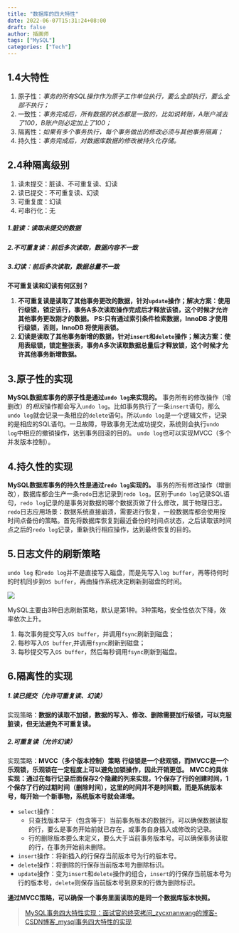 ```yaml
---
title: "数据库的四大特性"
date: 2022-06-07T15:31:24+08:00
draft: false
author: 插画师
tags: ["MySQL"]
categories: ["Tech"]
---
```


## 1.4大特性
1. 原子性：*事务的所有SQL操作作为原子工作单位执行，要么全部执行，要么全部不执行；*
2. 一致性：*事务完成后，所有数据的状态都是一致的，比如说转账，A账户减去了100，B账户则必定加上了100；*
3. 隔离性：*如果有多个事务执行，每个事务做出的修改必须与其他事务隔离；*
4. 持久性：*事务完成后，对数据库数据的修改被持久化存储。*

## 2.4种隔离级别
1. 读未提交：脏读、不可重复读、幻读
2. 读已提交：不可重复读、幻读
3. 可重复度：幻读
4. 可串行化：无
##### 1.脏读：读取未提交的数据
##### 2.不可重复读：前后多次读取，数据内容不一致
##### 3.幻读：前后多次读取，数据总量不一致
**不可重复读和幻读有何区别？**
1. **不可重复读是读取了其他事务更改的数据，针对`update`操作；解决方案：使用行级锁，锁定该行，事务A多次读取操作完成后才释放该锁，这个时候才允许其他事务更改刚才的数据。
   PS:只有通过索引条件检索数据，InnoDB 才使用行级锁，否则，InnoDB 将使用表锁。**
2. **幻读是读取了其他事务新增的数据，针对`insert`和`delete`操作；解决方案：使用表级锁，锁定整张表，事务A多次读取数据总量后才释放锁，这个时候才允许其他事务新增数据。**


## 3.原子性的实现
**MySQL数据库事务的原子性是通过`undo log`来实现的。**
事务所有的修改操作（增删改）的*相反*操作都会写入`undo log`。比如事务执行了一条`insert`语句，那么`undo log`就会记录一条相应的`delete`语句。所以`undo log`是一个逻辑文件，记录的是相应的SQL语句。一旦故障，导致事务无法成功提交，系统则会执行`undo log`中相应的撤销操作，达到事务回滚的目的。
`undo log`也可以实现MVCC（多个并发版本控制）。
## 4.持久性的实现
**MySQL数据库事务的持久性是通过`redo log`实现的。**
事务的所有修改操作（增删改），数据库都会生产一条`redo`日志记录到`redo log`。区别于`undo log`记录SQL语句，`redo log`记录的是事务对数据的哪个数据页做了什么修改，属于物理日志。
`redo`日志应用场景：数据系统直接崩溃，需要进行恢复，一般数据库都会使用按时间点备份的策略。首先将数据库恢复到最近备份的时间点状态，之后读取该时间点之后的`redo log`记录，重新执行相应操作，达到最终恢复的目的。

## 5.日志文件的刷新策略
`undo log` 和`redo log`并不是直接写入磁盘，而是先写入`log buffer`，再等待何时的时机同步到`OS buffer`，再由操作系统决定刷新到磁盘的时间。

![](/数据库的四大特性/1.png)

MySQL主要由3种日志刷新策略，默认是第1种。3种策略，安全性依次下降，效率依次上升。

1. 每次事务提交写入`OS buffer`，并调用`fsync`刷新到磁盘；
2. 每秒写入`OS buffer`,并调用`fsync`刷新到磁盘；
3. 每秒提交写入`OS buffer`，然后每秒调用`fsync`刷新到磁盘。
## 6.隔离性的实现
##### 1.读已提交（允许可重复读、幻读）
实现策略：**数据的读取不加锁，数据的写入、修改、删除需要加行级锁，可以克服脏读，但无法避免不可重复读。**
##### 2.可重复读（允许幻读）
实现策略：**MVCC（多个版本控制）策略**
**行级锁是一个悲观锁，而MVCC是一个乐观锁，乐观锁在一定程度上可以避免加锁操作，因此开销更低。**
**MVCC的具体实现：通过在每行记录后面保存2个隐藏的列来实现，1个保存了行的创建时间，1个保存了行的过期时间（删除时间），这里的时间并不是时间戳，而是系统版本号，每开始一个新事物，系统版本号就会递增。**
- `select`操作：
	- 只查找版本早于（包含等于）当前事务版本的数据行。可以确保数据读取的行，要么是事务开始前就已存在，或事务自身插入或修改的记录。
	- 行的删除版本要么未定义，要么大于当前事务版本号。可以确保事务读取的行，在事务开始前未删除。
- `insert`操作：将新插入的行保存当前版本号为行的版本号。
- `delete`操作：将删除的行保存当前版本号为删除标识。
- `update`操作：变为`insert`和`delete`操作的组合，`insert`的行保存当前版本号为行的版本号，`delete`则保存当前版本号到原来的行做为删除标识。

**通过MVCC策略，可以确保一个事务里面读取的是同一个数据库版本快照。**

> [MySQL事务四大特性实现：面试官的终究拷问_zycxnanwang的博客-CSDN博客_mysql事务四大特性的实现](https://blog.csdn.net/zycxnanwang/article/details/105742160)

